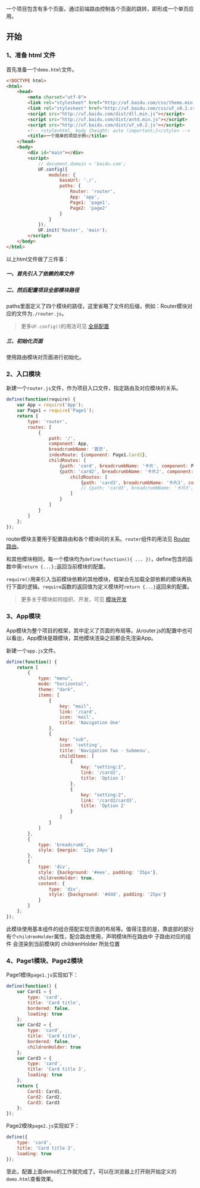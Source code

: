 一个项目包含有多个页面，通过前端路由控制各个页面的跳转，即形成一个单页应用。


## 开始


### 1、准备 html 文件

首先准备一个`demo.html`文件。

```html
<!DOCTYPE html>
<html>
    <head>
        <meta charset="utf-8">
        <link rel="stylesheet" href="http://uf.baidu.com/css/theme.min.css" />
        <link rel="stylesheet" href="http://uf.baidu.com/css/uf_v0.2.css" />
        <script src="http://uf.baidu.com/dist/dll.min.js"></script>
        <script src="http://uf.baidu.com/dist/antd.min.js"></script>
        <script src="http://uf.baidu.com/dist/uf_v0.2.js"></script>
        <!-- <style>html, body {height: auto !important;}</style> -->
        <title>一个简单的项目示例</title>
    </head>
    <body>
        <div id="main"></div>
        <script>
            // document.domain = 'baidu.com';
            UF.config({
                modules: {
                    baseUrl: './',
                    paths: {
                        Router: 'router',
                        App: 'app',
                        Page1: 'page1',
                        Page2: 'page2'
                    }
                }
            });
            UF.init('Router', 'main');
        </script>
    </body>
</html>
```
以上html文件做了三件事：  
##### 一、首先引入了依赖的库文件
##### 二、然后配置项目全部模块路径
paths里面定义了四个模块的路径，这里省略了文件的后缀，例如：Router模块对应的文件为`./router.js`。  
> 更多`UF.config()`的用法可见 [全局配置](#/Develop/Config)

##### 三、初始化页面
使用路由模块对页面进行初始化。


### 2、入口模块

新建一个`router.js`文件，作为项目入口文件，指定路由及对应模块的关系。

```javascript
define(function(require) {
    var App = require('App');
    var Page1 = require('Page1');
    return {
        type: 'router',
        routes: [
            {
                path: '/',
                component: App,
                breadcrumbName: '首页',
                indexRoute: {component: Page1.Card1},
                childRoutes: [
                    {path: 'card', breadcrumbName: '卡片', component: Page1.Card1},
                    {path: 'card2', breadcrumbName: '卡片2', component: Page1.Card2,
                        childRoutes: [
                            {path: 'card3', breadcrumbName: '卡片3', component: 'Page2'}
                            // {path: 'card3', breadcrumbName: '卡片3', component: Page1.Card3}
                        ]
                    }
                ]
            }
        ]
    };
});
```
router模块主要用于配置路由和各个模块间的关系。`router`组件的用法见 [Router 路由](#/General/Router)。

和其他模块相同，每一个模块均为`define(function(){ ... })`，define包含的函数中需`return {...};`返回当前模块的配置。

`require()`用来引入当前模块依赖的其他模块，框架会先加载全部依赖的模块再执行下面的逻辑。`require`函数的返回值为定义模块时`return {...}`返回来的配置。

> 更多关于模块如何组织、开发，可见 [模块开发](#/Develop/Modules)


### 3、App模块

App模块为整个项目的框架，其中定义了页面的布局等。从router.js的配置中也可以看出，App模块是跟模块，其他模块渲染之前都会先渲染App。

新建一个`app.js`文件。
```javascript
define(function() {
    return [
        {
            type: "menu",
            mode: "horizontal",
            theme: "dark",
            items: [
                {
                    key: "mail",
                    link: '/card',
                    icon: 'mail',
                    title: 'Navigation One'
                },
                {
                    key: "sub",
                    icon: 'setting',
                    title: 'Navigation Two - Submenu',
                    childItems: [
                        {
                            key: "setting:1",
                            link: '/card2',
                            title: 'Option 1'
                        },
                        {
                            key: "setting:2",
                            link: '/card2/card3',
                            title: 'Option 2'
                        }
                    ]
                }
            ]
        },
        {
            type: 'breadcrumb',
            style: {margin: '12px 24px'}
        },
        {
            type: 'div',
            style: {background: '#eee', padding: '35px'},
            childrenHolder: true,
            content: {
                type: 'div',
                style: {background: '#ddd', padding: '25px'}
            }
        }
    ];
});

```
此模块使用基本组件的组合搭配实现页面的布局等。值得注意的是，靠底部的部分有个`childrenHolder`属性，配合路由使用，声明模块所在路由中 子路由对应的组件 会渲染到当前模块的 childrenHolder 所处位置


### 4、Page1模块、Page2模块

Page1模块`page1.js`实现如下：

```javascript
define(function() {
    var Card1 = {
        type: 'card',
        title: 'Card title',
        bordered: false,
        loading: true
    };
    var Card2 = {
        type: 'card',
        title: 'Card title',
        bordered: false,
        childrenHolder: true
    };
    var Card3 = {
        type: 'card',
        title: 'Card title 3',
        loading: true
    };
    return {
        Card1: Card1,
        Card2: Card2,
        Card3: Card3
    };
});
```

Page2模块`page2.js`实现如下：

```javascript
define({
    type: 'card',
    title: 'Card title 3',
    loading: true
});
```

至此，配置上面demo的工作就完成了。可以在浏览器上打开刚开始定义的`demo.html`查看效果。

